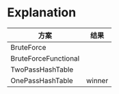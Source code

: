 # Explanation

|方案|结果|
|-|-|
|BruteForce||
|BruteForceFunctional||
|TwoPassHashTable||
|OnePassHashTable|winner|

